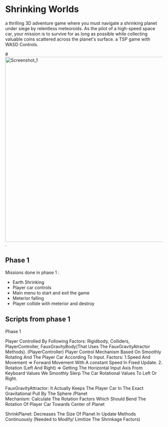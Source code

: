 # Shrinking Worlds
 a thrilling 3D adventure game where you must navigate a shrinking planet under siege by relentless meteoroids. As the pilot of a high-speed space car, your mission is to survive for as long as possible while collecting valuable coins scattered across the planet's surface. a TSP game with WASD Controls.
 
 #<img width="590" alt="Screenshot_1" src="https://github.com/emadar22/ShrinkingWorldsUnity/assets/82322531/e8dc0472-3df2-4fd7-b7c3-c7761f52cf82">.

## Phase 1
Missions done in phase 1 :
- Earth Shrinking
- Player car controls
- Main menu to start and exit the game
- Meterior falling
- Player collide with meterior and destroy
## Scripts from phase 1
Phase 1
 

Player Controlled By Following Factors: Rigidbody, Colliders, PlayerController, FauxGravityBody(That Uses The FauxGravityAtractor Methods).
 (PlayerController)  Player Control Mechanism Based On Smoothly Rotating And  The Player Car    According To Input.
Factors: 
  1.Speed And Movement =>   Forward Movement With A constant Speed In Fixed   Update.
2. Rotation (Left And Right) => Getting The Horizontal Input Axis From Keyboard Values We Smoothly Slerp The Car Rotational Values To Left Or Right.

 






FauxGravityAttractor:
  It Actually Keeps The Player Car In The  Exact Gravitational Pull By The Sphere /Planet  
Mechanism: Calculate The Rotation Factors Which Should Bend The Rotation Of Player Car Towards Center of Planet 


ShrinkPlanet: Decreases The Size Of Planet  In Update Methods Continuously (Needed to Modify/ Limitize The Shrinkage Factors)






